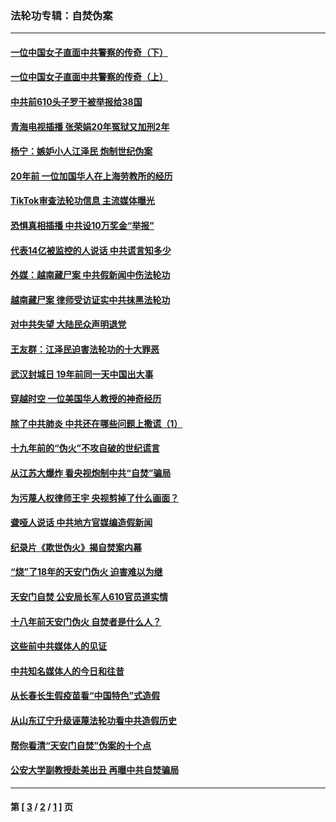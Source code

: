 ### 法轮功专辑：自焚伪案
---
#### [一位中国女子直面中共警察的传奇（下）](../../pages/nf5562/n12989706.md?06280430) 
#### [一位中国女子直面中共警察的传奇（上）](../../pages/nf5562/n12985072.md?06280430) 
#### [中共前610头子罗干被举报给38国](../../pages/nf5562/n12975419.md?06280430) 
#### [青海电视插播 张荣娟20年冤狱又加刑2年](../../pages/nf5562/n12738166.md?06280430) 
#### [杨宁：嫉妒小人江泽民 炮制世纪伪案](../../pages/nf5562/n12724108.md?06280430) 
#### [20年前 一位加国华人在上海劳教所的经历](../../pages/nf5562/n12707932.md?06280430) 
#### [TikTok审查法轮功信息 主流媒体曝光](../../pages/nf5562/n12362336.md?06280430) 
#### [恐惧真相插播 中共设10万奖金“举报”](../../pages/nf5562/n12306396.md?06280430) 
#### [代表14亿被监控的人说话 中共谎言知多少](../../pages/nf5562/n12297484.md?06280430) 
#### [外媒：越南藏尸案 中共假新闻中伤法轮功](../../pages/nf5562/n12264411.md?06280430) 
#### [越南藏尸案 律师受访证实中共抹黑法轮功](../../pages/nf5562/n12261878.md?06280430) 
#### [对中共失望 大陆民众声明退党](../../pages/nf5562/n12187315.md?06280430) 
#### [王友群：江泽民迫害法轮功的十大罪恶](../../pages/nf5562/n12169074.md?06280430) 
#### [武汉封城日 19年前同一天中国出大事](../../pages/nf5562/n12150901.md?06280430) 
#### [穿越时空  一位美国华人教授的神奇经历](../../pages/nf5562/n12097460.md?06280430) 
#### [除了中共肺炎 中共还在哪些问题上撒谎（1）](../../pages/nf5562/n11955770.md?06280430) 
#### [十九年前的“伪火”不攻自破的世纪谎言](../../pages/nf5562/n11813238.md?06280430) 
#### [从江苏大爆炸 看央视炮制中共“自焚”骗局](../../pages/nf5562/n11140275.md?06280430) 
#### [为污蔑人权律师王宇 央视剪掉了什么画面？](../../pages/nf5562/n11130142.md?06280430) 
#### [聋哑人说话 中共地方官媒编造假新闻](../../pages/nf5562/n11006067.md?06280430) 
#### [纪录片《欺世伪火》揭自焚案内幕](../../pages/nf5562/n11002664.md?06280430) 
#### [“烧”了18年的天安门伪火 迫害难以为继](../../pages/nf5562/n10996660.md?06280430) 
#### [天安门自焚 公安局长军人610官员道实情](../../pages/nf5562/n10997098.md?06280430) 
#### [十八年前天安门伪火 自焚者是什么人？](../../pages/nf5562/n10996556.md?06280430) 
#### [这些前中共媒体人的见证](../../pages/nf5562/n10845276.md?06280430) 
#### [中共知名媒体人的今日和往昔](../../pages/nf5562/n10843569.md?06280430) 
#### [从长春长生假疫苗看“中国特色”式造假](../../pages/nf5562/n10684053.md?06280430) 
#### [从山东辽宁升级诬蔑法轮功看中共造假历史](../../pages/nf5562/n10668272.md?06280430) 
#### [帮你看清“天安门自焚”伪案的十个点](../../pages/nf5562/n10554707.md?06280430) 
#### [公安大学副教授赴美出丑 再曝中共自焚骗局](../../pages/nf5562/n10558434.md?06280430) 

---
#### 第 [ [3](./3.md?06280430) / [2](./2.md?06280430) / [1](./1.md?06280430) ] 页
